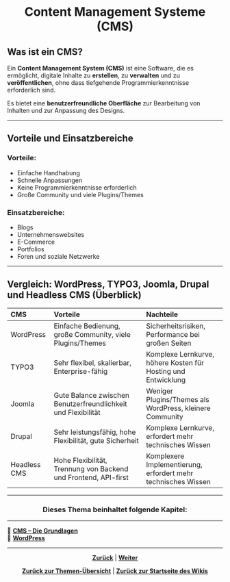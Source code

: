 # <p align="center">Content Management Systeme (CMS)</p>

## Was ist ein CMS?

Ein **Content Management System (CMS)** ist eine Software, die es ermöglicht, digitale Inhalte zu **erstellen**, zu **verwalten** und zu **veröffentlichen**, ohne dass tiefgehende Programmierkenntnisse erforderlich sind.

Es bietet eine **benutzerfreundliche Oberfläche** zur Bearbeitung von Inhalten und zur Anpassung des Designs.

---

## Vorteile und Einsatzbereiche

### Vorteile:

  - Einfache Handhabung
  - Schnelle Anpassungen
  - Keine Programmierkenntnisse erforderlich
  - Große Community und viele Plugins/Themes

### Einsatzbereiche:

  - Blogs
  - Unternehmenswebsites
  - E-Commerce
  - Portfolios
  - Foren und soziale Netzwerke

---

## Vergleich: WordPress, TYPO3, Joomla, Drupal und Headless CMS (Überblick)

| CMS | Vorteile | Nachteile |
| :--- | :--- | :--- |
| WordPress | Einfache Bedienung, große Community, viele Plugins/Themes | Sicherheitsrisiken, Performance bei großen Seiten |
| TYPO3 | Sehr flexibel, skalierbar, Enterprise-fähig | Komplexe Lernkurve, höhere Kosten für Hosting und Entwicklung |
| Joomla | Gute Balance zwischen Benutzerfreundlichkeit und Flexibilität | Weniger Plugins/Themes als WordPress, kleinere Community |
| Drupal | Sehr leistungsfähig, hohe Flexibilität, gute Sicherheit | Komplexe Lernkurve, erfordert mehr technisches Wissen |
| Headless CMS | Hohe Flexibilität, Trennung von Backend und Frontend, API-first | Komplexere Implementierung, erfordert mehr technisches Wissen |

---

### <p align="center">Dieses Thema beinhaltet folgende Kapitel:</p>

---

🔹 [**CMS – Die Grundlagen**](/docs/06-entwicklung/08-cms/01-einfuehrung/README.md)<br>
🔹 [**WordPress**](/docs/06-entwicklung/08-cms/02-wordpress/README.md) <br>

---

<p align="center">
<a href="/docs/06-entwicklung/07-digitale_produktentwicklung/03-feedback_und_testing/README.md"><strong>Zurück</strong></a> | 
<a href="/docs/06-entwicklung/08-cms/01-einfuehrung/README.md"><strong>Weiter</strong></a>
</p>

<p align="center">
<a href="/docs/06-entwicklung/README.md/#dieser-themenbereich-beinhaltet-folgende-themen"><strong>Zurück zur Themen-Übersicht</strong></a> | <a href="/docs/00-willkommen/README.md"><strong>Zurück zur Startseite des Wikis</strong></a>
</p>
